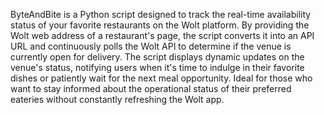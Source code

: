 ByteAndBite
is a Python script designed to track the real-time availability status of your favorite restaurants on the Wolt platform. 
By providing the Wolt web address of a restaurant's page, the script converts it into an API URL and continuously polls the Wolt API to determine if the venue is currently open for delivery. 
The script displays dynamic updates on the venue's status, notifying users when it's time to indulge in their favorite dishes or patiently wait for the next meal opportunity. 
Ideal for those who want to stay informed about the operational status of their preferred eateries without constantly refreshing the Wolt app.
